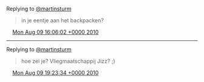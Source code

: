 Replying to [@martinsturm](https://twitter.com/martinsturm/status/20714248281)

> in je eentje aan het backpacken?

<img src="../../media/tweet.ico" width="12" /> [Mon Aug 09 16:06:02 +0000 2010](https://twitter.com/DromerDenker/status/20718997307)

----

Replying to [@martinsturm](https://twitter.com/martinsturm/status/20692486163)

> hoe zei je? Vliegmaatschappij Jizz? ;\)

<img src="../../media/tweet.ico" width="12" /> [Mon Aug 09 19:23:34 +0000 2010](https://twitter.com/DromerDenker/status/20731023642)